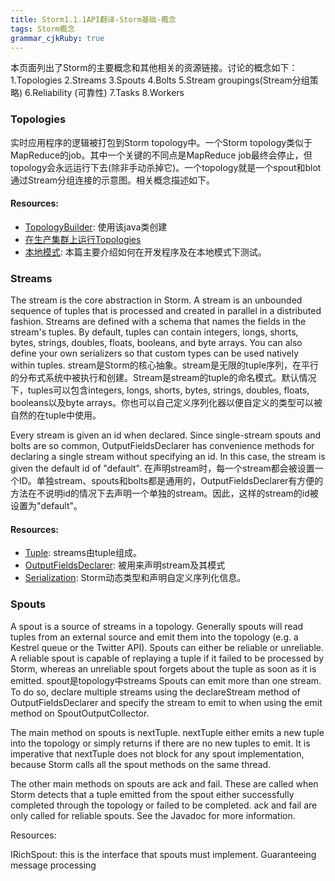```yaml
---
title: Storm1.1.1API翻译-Storm基础-概念 
tags: Storm概念
grammar_cjkRuby: true
---
```

本页面列出了Storm的主要概念和其他相关的资源链接。讨论的概念如下：
1.Topologies
2.Streams
3.Spouts
4.Bolts
5.Stream groupings(Stream分组策略)
6.Reliability (可靠性)
7.Tasks
8.Workers
### Topologies
实时应用程序的逻辑被打包到Storm topology中。一个Storm topology类似于MapReduce的job。其中一个关键的不同点是MapReduce job最终会停止，但topology会永远运行下去(除非手动杀掉它)。一个topology就是一个spout和blot通过Stream分组连接的示意图。相关概念描述如下。
#### Resources:
* [TopologyBuilder](http://storm.apache.org/releases/1.1.1/javadocs/org/apache/storm/topology/TopologyBuilder.html): 使用该java类创建
* [在生产集群上运行Topologies](xxxx)
* [本地模式](xxxxx): 本篇主要介绍如何在开发程序及在本地模式下测试。
### Streams
The stream is the core abstraction in Storm. A stream is an unbounded sequence of tuples that is processed and created in parallel in a distributed fashion. Streams are defined with a schema that names the fields in the stream's tuples. By default, tuples can contain integers, longs, shorts, bytes, strings, doubles, floats, booleans, and byte arrays. You can also define your own serializers so that custom types can be used natively within tuples.
stream是Storm的核心抽象。stream是无限的tuple序列，在平行的分布式系统中被执行和创建。Stream是stream的tuple的命名模式。默认情况下，tuples可以包含integers, longs, shorts, bytes, strings, doubles, floats, booleans以及byte arrays。你也可以自己定义序列化器以便自定义的类型可以被自然的在tuple中使用。

Every stream is given an id when declared. Since single-stream spouts and bolts are so common, OutputFieldsDeclarer has convenience methods for declaring a single stream without specifying an id. In this case, the stream is given the default id of "default".
在声明stream时，每一个stream都会被设置一个ID。单独stream、spouts和bolts都是通用的，OutputFieldsDeclarer有方便的方法在不说明id的情况下去声明一个单独的stream。因此，这样的stream的id被设置为"default"。

#### Resources:
* [Tuple](xxxxx): streams由tuple组成。
* [OutputFieldsDeclarer](xxxxx): 被用来声明stream及其模式
* [Serialization](xxxx): Storm动态类型和声明自定义序列化信息。
### Spouts
A spout is a source of streams in a topology. Generally spouts will read tuples from an external source and emit them into the topology (e.g. a Kestrel queue or the Twitter API). Spouts can either be reliable or unreliable. A reliable spout is capable of replaying a tuple if it failed to be processed by Storm, whereas an unreliable spout forgets about the tuple as soon as it is emitted.
spout是topology中streams
Spouts can emit more than one stream. To do so, declare multiple streams using the declareStream method of OutputFieldsDeclarer and specify the stream to emit to when using the emit method on SpoutOutputCollector.

The main method on spouts is nextTuple. nextTuple either emits a new tuple into the topology or simply returns if there are no new tuples to emit. It is imperative that nextTuple does not block for any spout implementation, because Storm calls all the spout methods on the same thread.

The other main methods on spouts are ack and fail. These are called when Storm detects that a tuple emitted from the spout either successfully completed through the topology or failed to be completed. ack and fail are only called for reliable spouts. See the Javadoc for more information.

Resources:

IRichSpout: this is the interface that spouts must implement.
Guaranteeing message processing